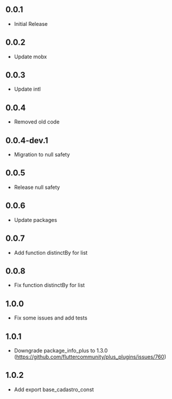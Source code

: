 ## 0.0.1

* Initial Release

## 0.0.2

* Update mobx

## 0.0.3

* Update intl

## 0.0.4

* Removed old code

## 0.0.4-dev.1

* Migration to null safety

## 0.0.5

* Release null safety

## 0.0.6

* Update packages

## 0.0.7

* Add function distinctBy for list

## 0.0.8

* Fix function distinctBy for list

## 1.0.0

* Fix some issues and add tests 

## 1.0.1

* Downgrade package_info_plus to 1.3.0 (https://github.com/fluttercommunity/plus_plugins/issues/760)

## 1.0.2

* Add export base_cadastro_const

